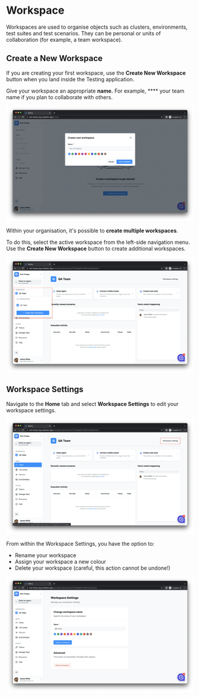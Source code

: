 # Workspace

Workspaces are used to organise objects such as clusters, environments, test suites and test scenarios. They can be personal or units of collaboration (for example, a team workspace).&#x20;

## Create a New Workspace

If you are creating your first workspace, use the **Create New Workspace** button when you land inside the Testing application.

Give your workspace an appropriate **name.** For example, **** your team name if you plan to collaborate with others.&#x20;

![](<../.gitbook/assets/image (119).png>)

Within your organisation, it's possible to **create multiple workspaces**.&#x20;

To do this, select the active workspace from the left-side navigation menu. Use the **Create New Workspace** button to create additional workspaces.

![](<../.gitbook/assets/image (91).png>)

## Workspace Settings

Navigate to the **Home** tab and select **Workspace Settings** to edit your workspace settings.&#x20;

![](<../.gitbook/assets/image (62).png>)

From within the Workspace Settings, you have the option to:

* Rename your workspace
* Assign your workspace a new colour
* Delete your workspace (careful, this action cannot be undone!)

![](<../.gitbook/assets/image (17).png>)



